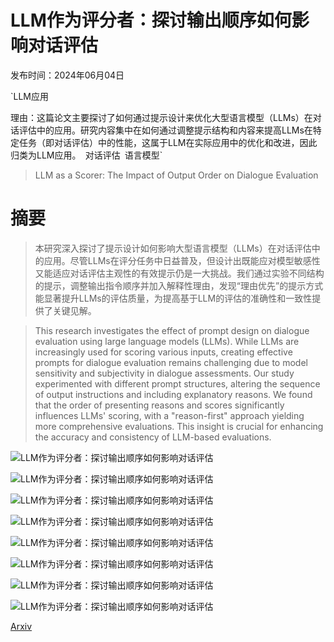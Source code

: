 # LLM作为评分者：探讨输出顺序如何影响对话评估

发布时间：2024年06月04日

`LLM应用

理由：这篇论文主要探讨了如何通过提示设计来优化大型语言模型（LLMs）在对话评估中的应用。研究内容集中在如何通过调整提示结构和内容来提高LLMs在特定任务（即对话评估）中的性能，这属于LLM在实际应用中的优化和改进，因此归类为LLM应用。` `对话评估` `语言模型`

> LLM as a Scorer: The Impact of Output Order on Dialogue Evaluation

# 摘要

> 本研究深入探讨了提示设计如何影响大型语言模型（LLMs）在对话评估中的应用。尽管LLMs在评分任务中日益普及，但设计出既能应对模型敏感性又能适应对话评估主观性的有效提示仍是一大挑战。我们通过实验不同结构的提示，调整输出指令顺序并加入解释性理由，发现“理由优先”的提示方式能显著提升LLMs的评估质量，为提高基于LLM的评估的准确性和一致性提供了关键见解。

> This research investigates the effect of prompt design on dialogue evaluation using large language models (LLMs). While LLMs are increasingly used for scoring various inputs, creating effective prompts for dialogue evaluation remains challenging due to model sensitivity and subjectivity in dialogue assessments. Our study experimented with different prompt structures, altering the sequence of output instructions and including explanatory reasons. We found that the order of presenting reasons and scores significantly influences LLMs' scoring, with a "reason-first" approach yielding more comprehensive evaluations. This insight is crucial for enhancing the accuracy and consistency of LLM-based evaluations.

![LLM作为评分者：探讨输出顺序如何影响对话评估](../../../paper_images/2406.02863/x1.png)

![LLM作为评分者：探讨输出顺序如何影响对话评估](../../../paper_images/2406.02863/x2.png)

![LLM作为评分者：探讨输出顺序如何影响对话评估](../../../paper_images/2406.02863/x3.png)

![LLM作为评分者：探讨输出顺序如何影响对话评估](../../../paper_images/2406.02863/x4.png)

![LLM作为评分者：探讨输出顺序如何影响对话评估](../../../paper_images/2406.02863/x5.png)

![LLM作为评分者：探讨输出顺序如何影响对话评估](../../../paper_images/2406.02863/x6.png)

![LLM作为评分者：探讨输出顺序如何影响对话评估](../../../paper_images/2406.02863/x7.png)

![LLM作为评分者：探讨输出顺序如何影响对话评估](../../../paper_images/2406.02863/x8.png)

[Arxiv](https://arxiv.org/abs/2406.02863)